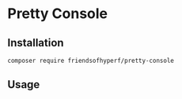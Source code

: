 # Pretty Console

## Installation

```shell
composer require friendsofhyperf/pretty-console
```

## Usage

```php
```

